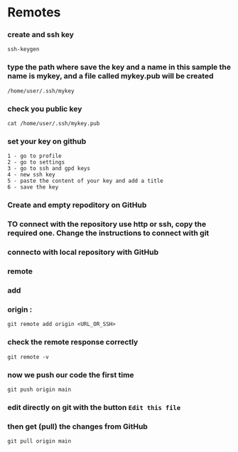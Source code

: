 # **Remotes**

### create and ssh key
```
ssh-keygen
```

### type the path where save the key and a name in this sample the name is mykey, and a file called mykey.pub  will be created
```
/home/user/.ssh/mykey
```
### check you public key
```
cat /home/user/.ssh/mykey.pub
```

### set your key on github
```
1 - go to profile
2 - go to settings
3 - go to ssh and gpd keys
4 - new ssh key
5 - paste the content of your key and add a title
6 - save the key
```

### Create and empty repoditory on GitHub

### TO connect with the repository use http or ssh, copy the required one. Change the instructions to connect with git


### connecto with local repository with GitHub
### remote
### add
### origin : 
```
git remote add origin <URL_OR_SSH>
```

### check the remote response correctly
```
git remote -v
```

### now we push our code the first time
```
git push origin main
```

### edit directly on git with the button `Edit this file`

### then get (pull) the changes from GitHub
```
git pull origin main
```
